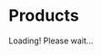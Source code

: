 <h1 class="title-shop py-4">Products</h1>

<!-- Loading spinner -->
<div id="loading" class="text-center my-5">
    <div class="spinner-border text-primary mt-2" role="status">
        <span class="sr-only"></span>
    </div>
    <span class="mx-2">Loading! Please wait...</span>
</div>

<!-- Product grid container -->
<div id="product-grid" class="row" style="display: none;"></div> 

<script>
    document.addEventListener('DOMContentLoaded', function() {
        fetch('http://localhost:8000/api/products')
            .then(response => response.json())
            .then(products => {
                const productGrid = document.getElementById('product-grid');
                const loading = document.getElementById('loading');

                products.forEach(product => {
                    const productItem = document.createElement('div');
                    productItem.classList.add('col-md-4', 'mb-4');
                    productItem.innerHTML = `
                        <div class="card">
                            <div class="main-images">
                                <img src="${product.image}" alt="${product.name}">
                            </div>
                            <div class="card-body px-0">
                                <div class="details">
                                    <span class="p_name">${product.name}</span>
                                </div>
                            </div>
                            <div class="price">
                                <span class="price_num">$${product.price}</span>
                            </div>
                            <div class="button">
                                <a href="/product?id=${product.id}">
										<button>Details</button>
									</a>

                            </div>
                        </div>
                    `;
                    productGrid.appendChild(productItem);
                });

                loading.style.display = 'none';
                productGrid.style.display = 'flex';
            })
            .catch(error => {
                console.error('Error fetching products:', error);
            });
    });
</script>
